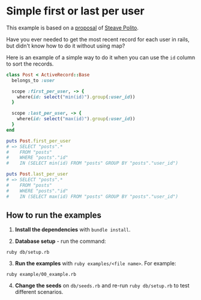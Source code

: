 # Simple first or last per user

This example is based on a [proposal](https://twitter.com/stevepolitodsgn/status/1503345127846301703) of [Steave Polito](https://twitter.com/stevepolitodsgn).

Have you ever needed to get the most recent record for each user in rails, but didn't know how to do it without using map?

Here is an example of a simple way to do it when you can use the `id` column to sort the records.

```ruby
class Post < ActiveRecord::Base
  belongs_to :user

  scope :first_per_user, -> {
    where(id: select("min(id)").group(:user_id))
  }

  scope :last_per_user, -> {
    where(id: select("max(id)").group(:user_id))
  }
end

puts Post.first_per_user
# => SELECT "posts".*
#    FROM "posts"
#    WHERE "posts"."id"
#    IN (SELECT min(id) FROM "posts" GROUP BY "posts"."user_id")

puts Post.last_per_user
# => SELECT "posts".*
#    FROM "posts"
#    WHERE "posts"."id"
#    IN (SELECT max(id) FROM "posts" GROUP BY "posts"."user_id")
```

## How to run the examples

1. **Install the dependencies** with `bundle install`.

2. **Database setup** - run the command:

```
ruby db/setup.rb
```

3. **Run the examples** with `ruby examples/<file name>`. For example:

```
ruby example/00_example.rb
```

4. **Change the seeds**  on `db/seeds.rb` and re-run `ruby db/setup.rb` to test different scenarios.
